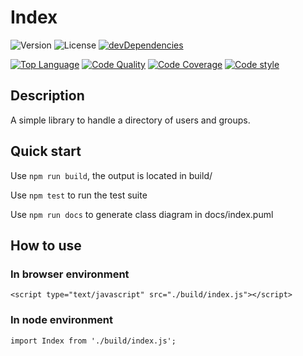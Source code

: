 # Index

![Version](https://img.shields.io/github/package-json/v/Eldynn/index.svg)
![License](https://img.shields.io/github/license/Eldynn/index.svg)
[![devDependencies](https://david-dm.org/Eldynn/Index/dev-status.svg)](https://david-dm.org/Eldynn/Index?type=dev)

[![Top Language](https://img.shields.io/github/languages/top/Eldynn/index.svg)](https://github.com/Eldynn/index/blob/master/tsconfig.json)
[![Code Quality](https://api.codacy.com/project/badge/Grade/cbf285d5983d4bdb8c1e726b54c7fcd7)](https://app.codacy.com/app/contact_115/index?utm_source=github.com&utm_medium=referral&utm_content=Eldynn/index&utm_campaign=Badge_Grade_Settings)
[![Code Coverage](https://api.codacy.com/project/badge/Coverage/fe8538e1cc2e42748e6c634365d967dc)](https://www.codacy.com/app/contact_115/index?utm_source=github.com&utm_medium=referral&utm_content=Eldynn/index&utm_campaign=Badge_Coverage)
[![Code style](https://img.shields.io/badge/code_style-prettier-ff69b4.svg)](https://github.com/Eldynn/index/blob/master/package.json)

## Description

A simple library to handle a directory of users and groups.

## Quick start

Use `npm run build`, the output is located in build/

Use `npm test` to run the test suite

Use `npm run docs` to generate class diagram in docs/index.puml

## How to use

### In browser environment

`<script type="text/javascript" src="./build/index.js"></script>`

### In node environment

`import Index from './build/index.js';`
